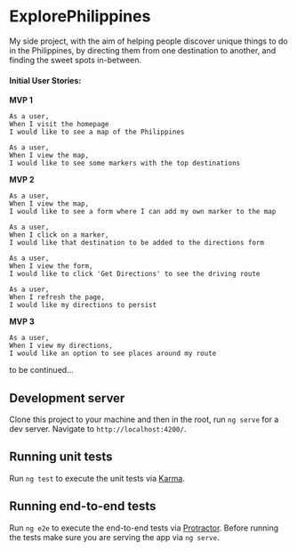 # ExplorePhilippines

My side project, with the aim of helping people discover unique things to do in the Philippines, 
by directing them from one destination to another, and finding the sweet spots in-between.

#### Initial User Stories:
<b>MVP 1</b>
```$xslt
As a user,
When I visit the homepage
I would like to see a map of the Philippines
```
```$xslt
As a user,
When I view the map,
I would like to see some markers with the top destinations
```
<b>MVP 2</b>

```$xslt
As a user,
When I view the map,
I would like to see a form where I can add my own marker to the map
```
```$xslt
As a user,
When I click on a marker,
I would like that destination to be added to the directions form
```
```$xslt
As a user,
When I view the form,
I would like to click 'Get Directions' to see the driving route
```
```$xslt
As a user,
When I refresh the page, 
I would like my directions to persist
```
<b>MVP 3</b>
```$xslt
As a user,
When I view my directions,
I would like an option to see places around my route
```
to be continued...

## Development server

Clone this project to your machine and then in the root, run `ng serve` for a dev server. Navigate to `http://localhost:4200/`.

## Running unit tests

Run `ng test` to execute the unit tests via [Karma](https://karma-runner.github.io).

## Running end-to-end tests

Run `ng e2e` to execute the end-to-end tests via [Protractor](http://www.protractortest.org/).
Before running the tests make sure you are serving the app via `ng serve`.


